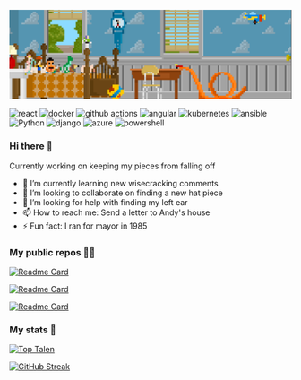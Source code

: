 <img src="Assets/BEC90176-53F4-48CF-9306-24F8A6878CDD.gif"></img>

<p>
  <img alt="react" src="https://img.shields.io/badge/-React-45b8d8?style=flat-square&logo=react&logoColor=white" />
  <img alt="docker" src="https://img.shields.io/badge/-Docker-46a2f1?style=flat-square&logo=docker&logoColor=white" />
  <img alt="github actions" src="https://img.shields.io/badge/-Github_Actions-2088FF?style=flat-square&logo=github-actions&logoColor=white" />
  <img alt="angular" src="https://img.shields.io/badge/-Angular-DD0031?style=flat-square&logo=angular&logoColor=white" />
  <img alt="kubernetes" src="https://img.shields.io/badge/-Kubernetes-326CE5?style=flat-square&logo=kubernetes&logoColor=white" />
 
  <img alt="ansible" src="https://img.shields.io/badge/-Ansible-46a2f1?style=flat-square&logo=ansible&logoColor=white" />  
  <img alt="Python" src="https://img.shields.io/badge/-Python-46a2f1?style=flat-square&logo=python&logoColor=white" />
  <img alt="django" src="https://img.shields.io/badge/-Django-46a2f1?style=flat-square&logo=django&logoColor=white" />
  <img alt="azure" src="https://img.shields.io/badge/-Azure-46a2f1?style=flat-square&logo=azure&logoColor=white" />
  <img alt="powershell" src="https://img.shields.io/badge/-Powershell-46a2f1?style=flat-square&logo=powershell&logoColor=white" />
</p>

### Hi there 👋

Currently working on keeping my pieces from falling off
- 🌱 I’m currently learning new wisecracking comments
- 👯 I’m looking to collaborate on finding a new hat piece
- 🤔 I’m looking for help with finding my left ear 
- 📫 How to reach me: Send a letter to Andy's house
- ⚡ Fun fact: I ran for mayor in 1985

### My public repos 🧑‍💻

[![Readme Card](https://github-readme-stats.vercel.app/api/pin/?username=PowerOps-MK&repo=Coding&theme=radical)](https://github.com/PowerOps-MK/Coding)

[![Readme Card](https://github-readme-stats.vercel.app/api/pin/?username=PowerOps-MK&repo=Learning&theme=radical)](https://github.com/PowerOps-MK/Learning)

[![Readme Card](https://github-readme-stats.vercel.app/api/pin/?username=PowerOps-MK&repo=replace-action&theme=radical)](https://github.com/PowerOps-MK/Replace-action)

### My stats 🚀

[![Top Talen](https://github-readme-stats.vercel.app/api/top-langs/?username=PowerOps-MK&layout=compact&theme=radical)](https://github.com/PowerOps-MK)

[![GitHub Streak](https://github-readme-streak-stats.herokuapp.com/?user=PowerOps-MK&theme=dark&count_private=true&theme=radical)](https://github.com/PowerOps-MK)
